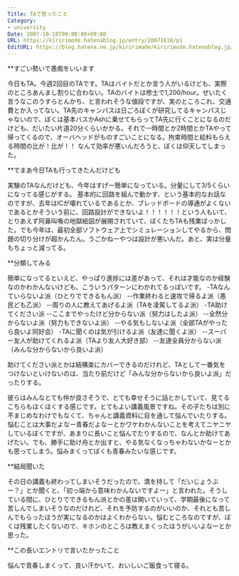 ```yaml
---
Title: TAで思ったこと
Category:
- university
Date: 2007-10-18T00:00:00+09:00
URL: https://kiririmode.hatenablog.jp/entry/20071018/p1
EditURL: https://blog.hatena.ne.jp/kiririmode/kiririmode.hatenablog.jp/atom/entry/8454420450078216497
---
```



**すごい勢いで愚痴をいいます

今日もTA。今週2回目のTAです。TAはバイトだとか言う人がいるけども、実際のところあんまし割りに合わない。TAのバイトは修士で1,200/hour。ぜいたく言うなこのうすらとんかち、と言われそうな値段ですが、実のところこれ、交通費とか入ってない。TA先のキャンパスは日ごろぼくが研究してるキャンパスじゃないので、ぼくは基本バスかAshに乗せてもらってTA先に行くことになるのだけども、だいたい片道20分くらいかかる。それで一時間とか2時間とかTAやって帰ってくるので、オーバヘッドがものすごいことになる。拘束時間と給料もらえる時間の比が！比が！！
なんて効率が悪いんだろうと、ぼくは仰天してしまった。

**でまあ今日TAも行ってきたんだけども

実験のTAなんだけども、今年はすげー簡単になっている。分量にして3/5くらいになってる感じがする。
基本的に回路を組んで動かす、という基本的なお話なのですが、去年はICが壊れているであるとか、ブレッドボードの導通がよくないであるとかそういう前に、回路設計ができないよ！！！！！！という人もいて、とりあえず阿鼻叫喚の地獄絵図が展開されていて、ぼくたちTAも残業ばっかした。でも今年は、最初全部ソフトウェア上でシミュレーションしてやるから、問題の切り分けが超かんたん。うごかねーやつは設計が悪いんだ。あと、実は分量もちょっと減ってる。

**分類してみる

簡単になってるといえど、やっぱり進捗には差があって、それは才能なのか経験なのかわかんないけども、こういうパターンにわかれてるっぽいです。
-TAなんていらないよ派（ひとりでできるもん派）
--作業終わると速攻で帰るよ派（愚民ども乙派）
--周りの人に教えてあげるよ派（TAを凌駕してるよ派）
-TA助けてください派
--ここまでやったけど分からない派（努力はしたよ派）
--全然分からないよ派（努力もできないよ派）
--やる気もしないよ派（全部TAがやったら良いよ同好会）
-TAに聞くのは気が引けるよ派（友達に聞くよ派）
--スーパー友人が助けてくれるよ派（TAより友人大好き部）
--友達全員分からない派（みんな分からないから良いよ派）

助けてください派とかは結構楽にカバーできるのだけれど、TAとして一番気をつけないといけないのは、当たり前だけど「みんな分からないから良いよ派」だったりする。


彼らはみんなとても仲が良さそうで、とても幸せそうに話とかしていて、見てるこちらもほくほくする感じです。とてもよい講義風景ですね。その子たちは別に不まじめなわけでもなくて、ちゃんと講義資料に目を通して悩んでいたりする。悩むことは大事だよなー青春だよなーとかワケわかんないことを考えてニヤニヤしているぼくですが、あまりに長いこと悩んでたりするので、なんとか助けてあげたい。でも、勝手に助け舟とか出すと、やる気なくなっちゃわないかなーとかも思ってしまう。悩みまくってぼくも青春みたいな感じです。

**結局聞いた

その日の講義も終わってしまいそうだったので、満を持して「だいじょうぶー？」とか聞くと、「初っ端から意味わかんないですよー」と言われた。そうしている間に、ひとりでできるもん派とかの差は開いていって、学期最後になって苦しんでしまいそうなのだけれど、それを予防するのがいいのか、それとも苦しんでもらったほうが実になるのかはよくわからない。悩むところなのですが、ぼくは残業したくないので、キホンのところは教えまくったほうがいいよなーとか思った。

**この長いエントリで言いたかったこと

悩んで青春しまくって、良い汗かいて、おいしいご飯食って寝る。
